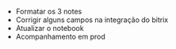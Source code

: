 -  Formatar os 3 notes
-  Corrigir alguns campos na integração do bitrix
-  Atualizar o notebook 
-  Acompanhamento em prod